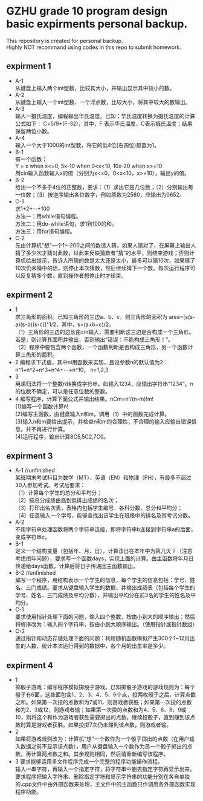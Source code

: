 GZHU grade 10 program design basic expirments personal backup.  
======
This repository is created for personal backup.  
Highly NOT recommand using codes in this repo to submit homework.  

expirment 1  
----
* A-1  
    从键盘上输入两个int型数，比较其大小，并输出显示其中较小的数。  
* A-2  
    从键盘上输入一个int型数、一个浮点数，比较大小，将其中较大的数输出。  
* A-3  
    输入一摄氏温度，编程输出华氏温度。已知；华氏温度转换为摄氏温度的计算公式如下： C=5/9*(F-32)，其中，F 表示华氏温度，C表示摄氏温度；结果保留两位小数。  
* A-4  
    输入一个大于1000的int型数，将它的低4位(右四位)都置为1。  
* B-1  
    有一个函数：  
Y = x when x<=0, 5x-10 when 0<x<10, 10x-20 when x>=10  
    用cin输入函数输入x的值（分别为x<=0，0<x<10，x>=10），输出y的值。  
* B-2  
    给出一个不多于4位的正整数，要求：（1）求出它是几位数；（2）分别输出每一位数；（3）按逆序输出各位数字，例如原数为2560，应输出为0652。  
* C-1  
  求1+2+···+100    
  方法一：用while语句编程。  
  方法二：用do-while语句，求1到100的和。  
  方法三：用for语句编程。  
* C-2  
  先由计算机“想”一个1～200之间的数请人猜，如果人猜对了，在屏幕上输出人猜了多少次才猜对此数，以此来反映猜数者“猜”的水平，则结束游戏；否则计算机给出提示，告诉人所猜的数是太大还是太小，最多可以猜10次，如果猜了10次仍未猜中的话，则停止本次猜数，然后继续猜下一个数。每次运行程序可以反复猜多个数，直到操作者想停止时才结束。
  
expirment 2  
-----
* 1  
    求三角形的面积。已知三角形的三边a、b、c，则三角形的面积为 area=[s(s-a)(s-b)(s-c)]^1/2，其中，s=(a+b+c)/2。  
    （1）三角形的三边的边长由cin输入，需要判断这三边是否构成一个三角形。若是，则计算其面积并输出，否则输出“错误：不能构成三角形！”。  
    （2）程序中要包含两个函数，一个函数判断是否构成三角形，另一个函数计算三角形的面积。  
* 2
  编程求下式值，其中ni用函数来实现，且设参数n的默认值为2：n^1+n^2+n^3+n^4+⋯+n^10， n=1,2,3  
* 3  
  用递归法将一个整数n转换成字符串。如输入1234，应输出字符串“1234”。n的位数不确定，可以是任意位数的整数。  
* 4
  编写程序，计算下面公式并输出结果。nCm=n!/(n-m)!m!  
  (1)编写一个函数计算n!  
  (2)编写主函数，由键盘输入n和m，调用（1）中的函数完成计算。  
  (3)输入n和m要给出提示，并检查n和m的合理性，不合理的输入应输出错误信息，并不再进行计算。  
  (4)运行程序，输出计算8C5,5C2,7C0。
  
expirment 3  
------
* A-1 //unfinished  
  某班期末考试科目为数学（MT）、英语（EN）和物理（PH），有最多不超过30人参加考试。考试后要求：  
  （1）计算每个学生的总分和平均分；  
  （2）按总分成绩由高到低排出成绩的名次；  
  （3）打印出名次表，表格内包括学生编号、各科分数、总分和平均分；  
  （4）任意输入一个学号，能够查找出该学生在班级中的排名及其考试分数。  
* A-2  
  不用字符串处理函数将两个字符串连接，即将字符串b连接到字符串a的后面，变成字符串c。  
* B-1  
  定义一个结构变量（包括年、月、日），计算该日在本年中为第几天？（注意考虑闰年问题），要求写一个函数days，实现上面的计算。由主函数将年月日传递给days函数，计算后将日子传递回主函数输出。  
* B-2 //unfinished  
  编写一个程序，用结构表示一个学生的信息，每个学生的信息包括：学号、姓名、三门成绩。要求从键盘输入学生的数据，并输出成绩表（包括每个学生的学号、姓名、三门成绩及平均分数），并输出平均分在前3名的学生的姓名及平均分。  
* C-1  
  要求使用指针处理下面的问题，输入四个整数，按由小到大的顺序输出；然后将程序改为：输入四个字符串，按由小到大顺序输出。（使用指针或指针数组）  
* C-2  
  通过指针和动态存储处理下面的问题：利用随机函数模拟产生300个1~12月出生的人数，统计本次运行得到的数据中，各个月的出生率是多少。
  
expirment 4  
----
* 1  
  掷骰子游戏：编写程序模拟掷骰子游戏。已知掷骰子游戏的游戏规则为：每个骰子有6面，这些面包含1、2、3、4、5、6个点，投两枚骰子之后，计算点数之和。如果第一次投的点数和为7或11，则游戏者获胜；如果第一次投的点数和为2、3或12，则游戏者输；如果第一次投的点数和为4、5、6、8、9或10，则将这个和作为游戏者获胜需要掷出的点数，继续投骰子，直到赚到该点数时算是游戏者获胜。如果投掷7次仍未赚到该点数，则游戏者输。  
* 2  
  如果将游戏规则改为：计算机“想”一个数作为一个骰子掷出的点数（在用户输入数据之前不显示该点数），用户从键盘输入一个数作为另一个骰子掷出的点数，再计算两点数之和。其余规则相同，然后请重新编写该程序。  
* 3
  要求能够运用多文件程序完成一个完整的程序功能操作流程。  
  输入一串字符，再输入一个指定字符，将字符串中删去指定字符再显示出来。要求程序把输入字符串、删除指定字符和显示字符串的功能分别在各自单独的.cpp文件中由外部函数来处理，主文件中的主函数只作调用各外部函数实现程序功能。  
